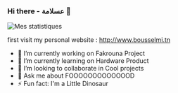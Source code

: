 ### Hi there  - عسلامة 👋

![Mes statistiques](https://github-readme-stats-iota-taupe.vercel.app/api?username=Bsm-B&show_icons=true&theme=tokyonight)

first visit my personal website : http://www.bousselmi.tn

- 🔭 I’m currently working on Fakrouna Project
- 🌱 I’m currently learning on Hardware Product
- 👯 I’m looking to collaborate in Cool projects
- 💬 Ask me about FOOOOOOOOOOOOOD
- ⚡ Fun fact: I'm a Little Dinosaur

